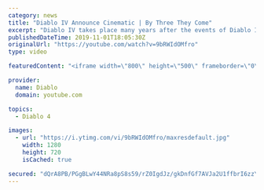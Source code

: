 ```yaml
---
category: news
title: "Diablo IV Announce Cinematic | By Three They Come"
excerpt: "Diablo IV takes place many years after the events of Diablo III, after millions have been slaughtered by the actions of the High Heavens and Burning Hells alike."
publishedDateTime: 2019-11-01T18:05:30Z
originalUrl: "https://youtube.com/watch?v=9bRWIdOMfro"
type: video

featuredContent: "<iframe width=\"800\" height=\"500\" frameborder=\"0\" src=\"https://www.youtube.com/embed/9bRWIdOMfro\" allow=\"accelerometer; autoplay; encrypted-media; gyroscope; picture-in-picture\" allowfullscreen></iframe>"

provider:
  name: Diablo
  domain: youtube.com

topics:
  - Diablo 4

images:
  - url: "https://i.ytimg.com/vi/9bRWIdOMfro/maxresdefault.jpg"
    width: 1280
    height: 720
    isCached: true

secured: "dQrA8PB/PGgBLwY44NRa8pS8s59/rZ0IgdJz/gkDnfGf7AVJa2U1ffbrI6zzYF6p3T1KO6p8NxzsaJd1OKpuFNyWZbkILg+I68kuuhgJDF62/14ZDr8fGVQC9JVtTrCAGjCg0oFuvFFyTcO4UD9PuHao3k1EhWO85ef9cQeSFJgu6RSB35+5PSGOsLpjf9mai6z+dVmbWUsTQOLqkdG36azGytjWI8N64JjJ2G+vpADSxtQ/YsYXpjzo282Uh39iq+BvCEGGrIOqToAJkL6te57HrKy5LO7yXf0i0roXOMgm3BD8fwcqCkTTdIydr6r+EtawxLKihfsfovQfqrAUN0qiTrBpfthRBSnQsAV0TZ6+4MsJ2swCZlzrYLngCcFJ1e3EdhVJqMw2p27CZ6w572geBYNmGEL7hChX/2/BkmG0HBv5bMABdT9YriAgSbaj;DZ5+o25HLEdqBx0nu43XKg=="
---
```


